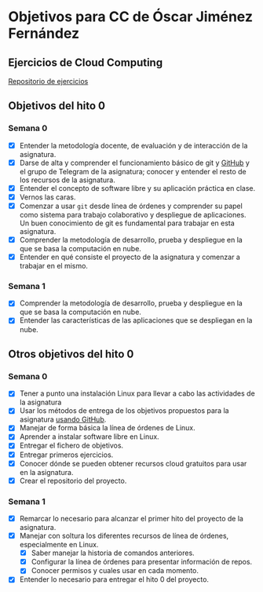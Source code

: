 # Objetivos para CC de Óscar Jiménez Fernández

## Ejercicios de Cloud Computing
[Repositorio de ejercicios](https://github.com/yoskitar/Cloud-Computing-CC/tree/master/Ejercicios)

## Objetivos del hito 0

### Semana 0
- [X] Entender la metodología docente, de evaluación y de interacción de la asignatura.
- [X] Darse de alta y comprender el funcionamiento básico
   de git y [GitHub](https://github.com) y el grupo de Telegram de la
   asignatura; conocer y entender el resto de los recursos de la asignatura.
- [X] Entender el concepto de software libre y su aplicación práctica en clase.
- [X] Vernos las caras.
- [X] Comenzar a usar `git` desde línea de órdenes y comprender su papel como sistema para trabajo colaborativo y despliegue de aplicaciones. Un buen conocimiento de git es fundamental para trabajar en esta asignatura.
- [X] Comprender la metodología de desarrollo, prueba y despliegue en la que se basa la computación en nube.
- [X] Entender en qué consiste el proyecto de la asignatura y comenzar a trabajar en el mismo.

### Semana 1
- [X] Comprender la metodología de desarrollo, prueba y despliegue en la que se basa la computación en nube.
- [X] Entender las características de las aplicaciones que se despliegan en la nube.

## Otros objetivos del hito 0

### Semana 0
- [X] Tener a punto una instalación Linux para llevar a cabo las actividades de la asignatura
- [X] Usar los métodos de entrega de los objetivos propuestos para la asignatura [usando GitHub](../objetivos/README.md).
- [X] Manejar de forma básica la línea de órdenes de Linux.
- [X] Aprender a instalar software libre en Linux.
- [X] Entregar el fichero de objetivos.
- [X] Entregar primeros ejercicios.
- [X] Conocer dónde se pueden obtener recursos cloud gratuitos para usar
  en la asignatura.
- [X] Crear el repositorio del proyecto.

### Semana 1
- [X] Remarcar lo necesario para alcanzar el primer hito del proyecto de
  la asignatura.
- [X] Manejar con soltura los diferentes recursos de línea de órdenes,
  especialmente en Linux.
  - [X] Saber manejar la historia de comandos anteriores.
  - [X] Configurar la línea de órdenes para presentar información de
    repos.
  - [X] Conocer permisos y cuales usar en cada momento.
-[X] Entender lo necesario para entregar el hito 0 del proyecto.
